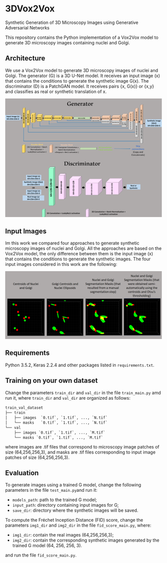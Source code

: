 # 3DVox2Vox
Synthetic Generation of 3D Microscopy Images using Generative Adversarial Networks

This repository contains the Python implementation of a Vox2Vox model to generate 3D microscopy images containing nuclei and Golgi.

## Architecture

We use a Vox2Vox model to generate 3D microscopy images of nuclei and Golgi. The generator (G) is a 3D U-Net model. It receives an input image (x) that contains the conditions to generate the synthetic image G(x). The discriminator (D) is a PatchGAN model. It receives pairs {x, G(x)} or {x,y} and classifies as real or synthetic translation of x. 

![](https://github.com/HemaxiN/3DVox2Vox/blob/main/images/architecture.png)

## Input Images

Im this work we compared four approaches to generate synthetic microscopy images of nuclei and Golgi.  All the approaches are based on the Vox2Vox model, the only difference between them is the input image (x) that contains the conditions to generate the synthetic images. The four input images considered in this work are the following:

![](https://github.com/HemaxiN/3DVox2Vox/blob/main/images/input_images.png)


## Requirements

Python 3.5.2, Keras 2.2.4 and other packages listed in `requirements.txt`.

## Training on your own dataset

Change the parameters `train_dir` and `val_dir` in the file `train_main.py` amd run it, where `train_dir` and `val_dir` are organized as follows:

```
train_val_dataset
├── train
│   ├── images  `0.tif`, `1.tif`, ..., `N.tif`
│   └── masks   `0.tif`, `1.tif`, ..., `N.tif`
└── val
    ├── images `0.tif`, `1.tif`, ..., `M.tif`
    └── masks `0.tif`, `1.tif`, ..., `M.tif`
```
where images are .tif files that correspond to microscopy image patches of size (64,256,256,3), and masks are .tif files corresponding to input image patches of size (64,256,256,3).

## Evaluation

To generate images using a trained G model, change the following parameters in the file `test_main.py`and run it:

* `models_path`: path to the trained G model; 
* `input_path`: directory containing input images for G;
* `save_dir`: directory where the synthetic images will be saved.

To compute the Fréchet Inception Distance (FID) score, change the parameters `img1_dir` and `img2_dir` in the file `fid_score_main.py`, where:

* `img1_dir`: contain the real images (64,256,256,3);
* `img2_dir`: contain the corresponding synthetic images generated by the trained G model (64, 256, 256, 3).

and run the file `fid_score_main.py`.
